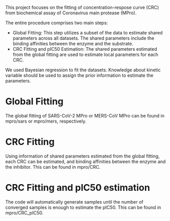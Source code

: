 This project focuses on the fitting of concentration-respose curve (CRC) from biochemical assay of Coronavirus main protease (MPro).

The entire procedure comprises two main steps:
-	Global Fitting: This step utilizes a subset of the data to estimate shared parameters across all datasets. The shared parameters include the binding affinities between the enzyme and the substrate.
-	CRC Fitting and pIC50 Estimation: The shared parameters estimated from the global fitting are used to estimate local parameters for each CRC.

We used Bayesian regression to fit the datasets. Knowledge about kinetic variable should be used to assign the prior information to estimate the parameters.


# Global Fitting

The global fitting of SARS-CoV-2 MPro or MERS-CoV MPro can be found in mpro/sars or mpro/mers, respectively.

# CRC Fitting

Using information of shared parameters estimated from the global fitting, each CRC can be estimated, and binding affinities between the enzyme and the inhibitor. This can be found in mpro/CRC.

# CRC Fitting and pIC50 estimation

The code will automatically generate samples until the number of converged samples is enough to estimate the pIC50. This can be found in mpro/CRC_pIC50.
